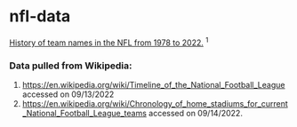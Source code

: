 # nfl-data

[History of team names in the NFL from 1978 to 2022.](https://github.com/ColeBallard/nfl-data/blob/main/historical-nfl-team-names.csv) <sup>1</sup>

### Data pulled from Wikipedia:

1. https://en.wikipedia.org/wiki/Timeline_of_the_National_Football_League accessed on 09/13/2022
2. https://en.wikipedia.org/wiki/Chronology_of_home_stadiums_for_current_National_Football_League_teams accessed on 09/14/2022.
